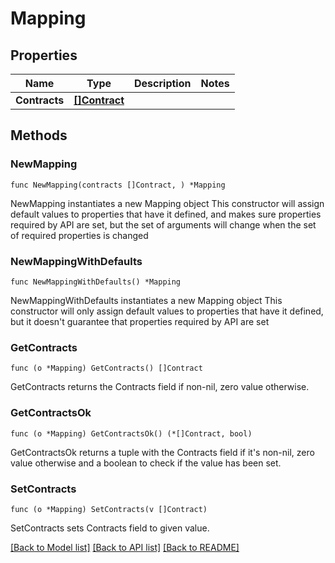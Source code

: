 # Mapping

## Properties

Name | Type | Description | Notes
------------ | ------------- | ------------- | -------------
**Contracts** | [**[]Contract**](Contract.md) |  |

## Methods

### NewMapping

`func NewMapping(contracts []Contract, ) *Mapping`

NewMapping instantiates a new Mapping object
This constructor will assign default values to properties that have it defined,
and makes sure properties required by API are set, but the set of arguments
will change when the set of required properties is changed

### NewMappingWithDefaults

`func NewMappingWithDefaults() *Mapping`

NewMappingWithDefaults instantiates a new Mapping object
This constructor will only assign default values to properties that have it defined,
but it doesn't guarantee that properties required by API are set

### GetContracts

`func (o *Mapping) GetContracts() []Contract`

GetContracts returns the Contracts field if non-nil, zero value otherwise.

### GetContractsOk

`func (o *Mapping) GetContractsOk() (*[]Contract, bool)`

GetContractsOk returns a tuple with the Contracts field if it's non-nil, zero value otherwise
and a boolean to check if the value has been set.

### SetContracts

`func (o *Mapping) SetContracts(v []Contract)`

SetContracts sets Contracts field to given value.



[[Back to Model list]](../README.md#documentation-for-models) [[Back to API list]](../README.md#documentation-for-api-endpoints) [[Back to README]](../README.md)
